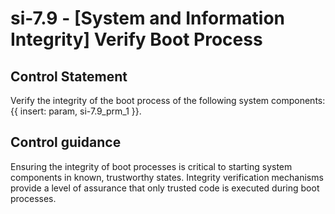 # si-7.9 - \[System and Information Integrity\] Verify Boot Process

## Control Statement

Verify the integrity of the boot process of the following system components: {{ insert: param, si-7.9_prm_1 }}.

## Control guidance

Ensuring the integrity of boot processes is critical to starting system components in known, trustworthy states. Integrity verification mechanisms provide a level of assurance that only trusted code is executed during boot processes.
